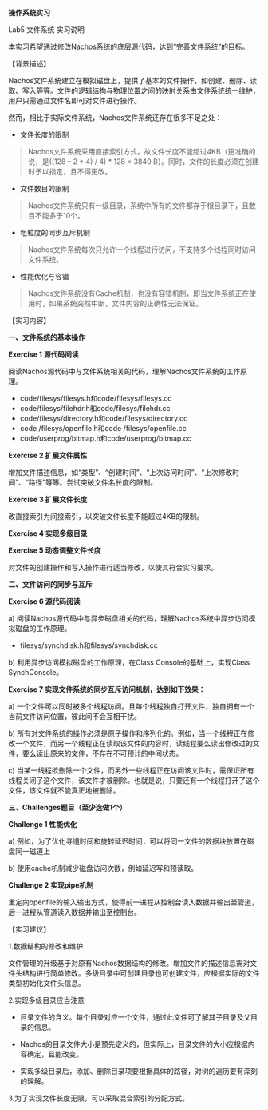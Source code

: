 **操作系统实习**

Lab5 文件系统 实习说明

本实习希望通过修改Nachos系统的底层源代码，达到“完善文件系统”的目标。

【背景描述】

Nachos文件系统建立在模拟磁盘上，提供了基本的文件操作，如创建、删除、读取、写入等等。文件的逻辑结构与物理位置之间的映射关系由文件系统统一维护，用户只需通过文件名即可对文件进行操作。

然而，相比于实际文件系统，Nachos文件系统还存在很多不足之处：

-   文件长度的限制

> Nachos文件系统采用直接索引方式，故文件长度不能超过4KB（更准确的说，是((128 – 2 \* 4) / 4) \* 128 = 3840 B）。同时，文件的长度必须在创建时予以指定，且不得更改。

-   文件数目的限制

> Nachos文件系统只有一级目录，系统中所有的文件都存于根目录下，且数目不能多于10个。

-   粗粒度的同步互斥机制

> Nachos文件系统每次只允许一个线程进行访问，不支持多个线程同时访问文件系统。

-   性能优化与容错

> Nachos文件系统没有Cache机制，也没有容错机制，即当文件系统正在使用时，如果系统突然中断，文件内容的正确性无法保证。

【实习内容】

**一、文件系统的基本操作**

**Exercise 1 源代码阅读**

阅读Nachos源代码中与文件系统相关的代码，理解Nachos文件系统的工作原理。

- code/filesys/filesys.h和code/filesys/filesys.cc
- code/filesys/filehdr.h和code/filesys/filehdr.cc
- code/filesys/directory.h和code/filesys/directory.cc
- code /filesys/openfile.h和code /filesys/openfile.cc
- code/userprog/bitmap.h和code/userprog/bitmap.cc

**Exercise 2 扩展文件属性**

增加文件描述信息，如“类型”、“创建时间”、“上次访问时间”、“上次修改时间”、“路径”等等。尝试突破文件名长度的限制。

**Exercise 3 扩展文件长度**

改直接索引为间接索引，以突破文件长度不能超过4KB的限制。

**Exercise 4 实现多级目录**

**Exercise 5 动态调整文件长度**

对文件的创建操作和写入操作进行适当修改，以使其符合实习要求。

**二、文件访问的同步与互斥**

**Exercise 6 源代码阅读**

a)  阅读Nachos源代码中与异步磁盘相关的代码，理解Nachos系统中异步访问模拟磁盘的工作原理。

- filesys/synchdisk.h和filesys/synchdisk.cc

b)  利用异步访问模拟磁盘的工作原理，在Class Console的基础上，实现Class SynchConsole。

**Exercise 7 实现文件系统的同步互斥访问机制，达到如下效果：**

a)  一个文件可以同时被多个线程访问。且每个线程独自打开文件，独自拥有一个当前文件访问位置，彼此间不会互相干扰。

b)  所有对文件系统的操作必须是原子操作和序列化的。例如，当一个线程正在修改一个文件，而另一个线程正在读取该文件的内容时，读线程要么读出修改过的文件，要么读出原来的文件，不存在不可预计的中间状态。

c)  当某一线程欲删除一个文件，而另外一些线程正在访问该文件时，需保证所有线程关闭了这个文件，该文件才被删除。也就是说，只要还有一个线程打开了这个文件，该文件就不能真正地被删除。

**三、Challenges题目（至少选做1个）**

**Challenge 1 性能优化**

a)  例如，为了优化寻道时间和旋转延迟时间，可以将同一文件的数据块放置在磁盘同一磁道上

b)  使用cache机制减少磁盘访问次数，例如延迟写和预读取。

**Challenge 2 实现pipe机制**

重定向openfile的输入输出方式，使得前一进程从控制台读入数据并输出至管道，后一进程从管道读入数据并输出至控制台。

【实习建议】

1.数据结构的修改和维护

文件管理的升级基于对原有Nachos数据结构的修改。增加文件的描述信息需对文件头结构进行简单修改。多级目录中可创建目录也可创建文件，应根据实际的文件类型初始化文件头信息。

2.实现多级目录应当注意

-   目录文件的含义。每个目录对应一个文件，通过此文件可了解其子目录及父目录的信息。

-   Nachos的目录文件大小是预先定义的，但实际上，目录文件的大小应根据内容确定，且能改变。

-   实现多级目录后，添加、删除目录项要根据具体的路径，对树的遍历要有深刻的理解。

3.为了实现文件长度无限，可以采取混合索引的分配方式。

